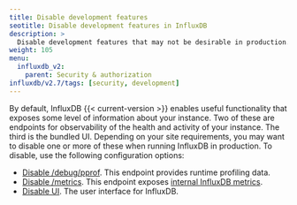 ```yaml
---
title: Disable development features
seotitle: Disable development features in InfluxDB
description: >
  Disable development features that may not be desirable in production.
weight: 105
menu:
  influxdb_v2:
    parent: Security & authorization
influxdb/v2.7/tags: [security, development]
---
```


By default, InfluxDB {{< current-version >}} enables useful functionality that exposes some level of information about your instance. Two of these are endpoints for observability of the health and activity of your instance. The third is the bundled UI. Depending on your site requirements, you may want to disable one or more of these when running InfluxDB in production. To disable, use the following configuration options:

- [Disable /debug/pprof](/influxdb/v2/reference/config-options/#pprof-disabled). This endpoint provides runtime profiling data.
- [Disable /metrics](/influxdb/v2/reference/config-options/#metrics-disabled). This endpoint exposes [internal InfluxDB metrics](/influxdb/v2/reference/internals/metrics/).
- [Disable UI](/influxdb/v2/reference/config-options/#ui-disabled). The user interface for InfluxDB.
